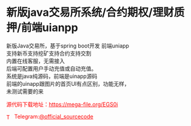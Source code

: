 # 新版java交易所系统/合约期权/理财质押/前端uianpp

新版Java交易所，基于spring boot开发 前端uniapp<br>支持新币支持挖矿支持合约支持交割<br>内置在线客服，无需接入<br>后端可配置用户手动充值或自动充值。<br>系统是java纯源码，前端是uinapp源码<br>前端的uinapp跟图片的首页UI有点区别，功能无样，<br>未测试需要的来<br>


<p style="color: red;">源代码下载地址：<a href="https://mega-file.org/EGS0i" style="color: red;">https://mega-file.org/EGS0i</a></p><p style="color: red;"><img src="https://cdn-icons-png.flaticon.com/512/2111/2111646.png" alt="Telegram Icon" style="width: 16px; vertical-align: middle; margin-right: 5px;">Telegram:<a href="https://t.me/official_sourcecode" style="color: red;">@official_sourcecode</a></p>